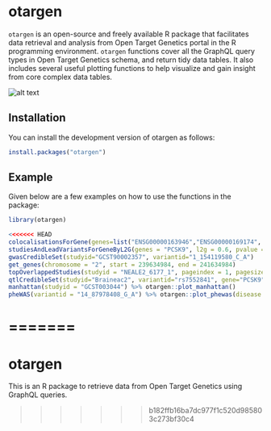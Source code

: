 # otargen

`otargen` is an open-source and freely available R package that facilitates data retrieval
and analysis from Open Target Genetics portal in the R programming environment. `otargen` functions
cover all the GraphQL query types in Open Target Genetics schema, and return tidy data tables. It 
also includes several useful plotting functions to help visualize and gain insight from core complex
data tables.

![alt text](https://github.com/amirfeizi/otargen/img/main/otargen_overview_fig.png?raw=true)


## Installation

You can install the development version of otargen as follows:

``` r
install.packages("otargen")
```

## Example

Given below are a few examples on how to use the functions in the package:

``` r
library(otargen)

<<<<<<< HEAD
colocalisationsForGene(genes=list("ENSG00000163946","ENSG00000169174", "ENSG00000143001"))
studiesAndLeadVariantsForGeneByL2G(genes = "PCSK9", l2g = 0.6, pvalue = 1e-8, vtype = c("intergenic_variant", "intron_variant"))
gwasCredibleSet(studyid="GCST90002357", variantid="1_154119580_C_A")
get_genes(chromosome = "2", start = 239634984, end = 241634984)
topOverlappedStudies(studyid = "NEALE2_6177_1", pageindex = 1, pagesize = 50)
qtlCredibleSet(studyid="Braineac2", variantid="rs7552841", gene="PCSK9", biofeature="SUBSTANTIA_NIGRA")
manhattan(studyid = "GCST003044") %>% otargen::plot_manhattan()
pheWAS(variantid = "14_87978408_G_A") %>% otargen::plot_phewas(disease = TRUE)
```
=======
=======
# otargen
This is an R package to retrieve data from Open Target Genetics using GraphQL queries.
>>>>>>> b182ffb16ba7dc977f1c520d985803c273bf30c4
